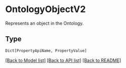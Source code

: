 # OntologyObjectV2

Represents an object in the Ontology.

## Type
```python
Dict[PropertyApiName, PropertyValue]
```


[[Back to Model list]](../../README.md#documentation-for-models) [[Back to API list]](../../README.md#documentation-for-api-endpoints) [[Back to README]](../../README.md)
